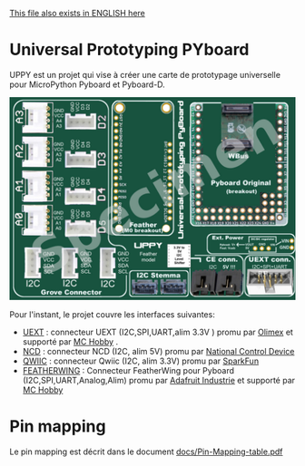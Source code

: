 [This file also exists in ENGLISH here](readme_ENG.md)

# Universal Prototyping PYboard

UPPY est un projet qui vise à créer une carte de prototypage universelle pour MicroPython Pyboard et Pyboard-D.

![Specimen du projet UPPY](docs/_static/Uppy-Feathering-specimen.jpg)

Pour l'instant, le projet couvre les interfaces suivantes:
* [UEXT](../UEXT) : connecteur UEXT (I2C,SPI,UART,alim 3.3V ) promu par [Olimex](https://www.olimex.com/Products/Modules/) et supporté par [MC Hobby](https://shop.mchobby.be/fr/138-uext) .
* [NCD](../NCD) : connecteur NCD (I2C, alim 5V) promu par [National Control Device](https://ncd.io/)
* [QWIIC](../QWIIC) : connecteur Qwiic (I2C, alim 3.3V) promu par [SparkFun](https://www.sparkfun.com/qwiic)
* [FEATHERWING](../FEATHERWING) : Connecteur FeatherWing pour Pyboard (I2C,SPI,UART,Analog,Alim) promu par [Adafruit Industrie](https://www.adafruit.com/category/943) et supporté par [MC Hobby](https://shop.mchobby.be/fr/87-feather-adafruit)

# Pin mapping

Le pin mapping est décrit dans le document [docs/Pin-Mapping-table.pdf](../../../blob/master/UPPY/docs/Pin-Mapping-table.pdf)
